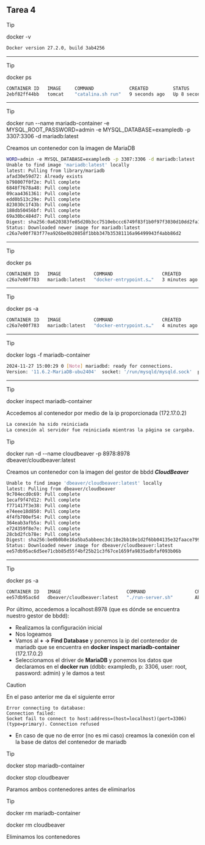 ## Tarea 4
> [!TIP]
> docker -v
```bash
Docker version 27.2.0, build 3ab4256
```
---
> [!TIP]
> docker ps
```bash
CONTAINER ID   IMAGE     COMMAND             CREATED         STATUS         PORTS                                         NAMES
2ebf82ff44bb   tomcat    "catalina.sh run"   9 seconds ago   Up 8 seconds   0.0.0.0:9000->8080/tcp, [::]:9000->8080/tcp   tomcat-server
```
---
> [!TIP]
> docker run --name mariadb-container -e MYSQL_ROOT_PASSWORD=admin -e MYSQL_DATABASE=exampledb -p 3307:3306 -d mariadb:latest

Creamos un contenedor con la imagen de MariaDB
```bash
WORD=admin -e MYSQL_DATABASE=exampledb -p 3307:3306 -d mariadb:latest
Unable to find image 'mariadb:latest' locally
latest: Pulling from library/mariadb
afad30e59d72: Already exists 
b798007f0f2e: Pull complete 
6848f7678a48: Pull complete 
09caa4361361: Pull complete 
edd0b513c29e: Pull complete 
823030c1f43b: Pull complete 
188db50456bf: Pull complete 
69a30bc484d7: Pull complete 
Digest: sha256:0a620383fe05d20b3cc7510ebccc6749f83f1b0f97f3030d10dd2fa199371f07
Status: Downloaded newer image for mariadb:latest
c26a7e00f783f77ea926be0b20858f1bbb347b35381116a96499943f4abb86d2
```
---
> [!TIP]
> docker ps
```bash
CONTAINER ID   IMAGE            COMMAND                  CREATED         STATUS         PORTS                                         NAMES
c26a7e00f783   mariadb:latest   "docker-entrypoint.s…"   3 minutes ago   Up 3 minutes   0.0.0.0:3307->3306/tcp, [::]:3307->3306/tcp   mariadb-container
```
---
> [!TIP]
> docker ps -a
```bash
CONTAINER ID   IMAGE            COMMAND                  CREATED         STATUS                    PORTS                                         NAMES
c26a7e00f783   mariadb:latest   "docker-entrypoint.s…"   4 minutes ago   Up 4 minutes              0.0.0.0:3307->3306/tcp, [::]:3307->3306/tcp   mariadb-container
```
---
> [!TIP]
> docker logs -f mariadb-container
```bash
2024-11-27 15:00:29 0 [Note] mariadbd: ready for connections.
Version: '11.6.2-MariaDB-ubu2404'  socket: '/run/mysqld/mysqld.sock'  port: 3306  mariadb.org binary distribution
```
---
> [!TIP]
> docker inspect mariadb-container

Accedemos al contenedor por medio de la ip proporcionada (172.17.0.2)
```bash
La conexión ha sido reiniciada
La conexión al servidor fue reiniciada mientras la página se cargaba.
```

> [!TIP]
> docker run -d --name cloudbeaver -p 8978:8978 dbeaver/cloudbeaver:latest

Creamos un contenedor con la imagen del gestor de bbdd <i>**CloudBeaver**</i>
```bash
Unable to find image 'dbeaver/cloudbeaver:latest' locally
latest: Pulling from dbeaver/cloudbeaver
9c704ecd0c69: Pull complete 
1ecaf9f47d12: Pull complete 
f771417f3e38: Pull complete 
e74eee18d850: Pull complete 
4f4fb700ef54: Pull complete 
364eab3afb5a: Pull complete 
e724359f8e7e: Pull complete 
28cbd2fcb78e: Pull complete 
Digest: sha256:be0b0b8e16a5ba5abbeec3dc18e2bb18e1d2f6bb04135e32faace799a78b17c4
Status: Downloaded newer image for dbeaver/cloudbeaver:latest
ee57db95ac6d5ee71cbb85d55f4bf25b21c3f67ce1659fa9835adbfaf093b06b
```
---
> [!TIP]
> docker ps -a
```bash
CONTAINER ID   IMAGE                        COMMAND                  CREATED              STATUS                    PORTS                                         NAMES
ee57db95ac6d   dbeaver/cloudbeaver:latest   "./run-server.sh"        About a minute ago   Up About a minute         0.0.0.0:8978->8978/tcp, :::8978->8978/tcp     cloudbeaver
```


Por último, accedemos a localhost:8978 (que es dónde se encuentra nuestro gestor de bbdd):
-  Realizamos la configuración inicial
-  Nos logeamos
-  Vamos al **+ -> Find Database** y ponemos la ip del contenedor de mariadb que se encuentra en **docker inspect mariadb-container** (172.17.0.2)
-  Seleccionamos el driver de **MariaDB** y ponemos los datos que declaramos en el **docker run** (ddbb: exampledb, p: 3306, user: root, password: admin) y le damos a test
> [!CAUTION]
> En el paso anterior me da el siguiente error 
```
Error connecting to database:
Connection failed:
Socket fail to connect to host:address=(host=localhost)(port=3306)(type=primary). Connection refused
```
- En caso de que no de error (no es mi caso) creamos la conexión con el la base de datos del contenedor de mariadb

> [!TIP]
> docker stop mariadb-container
>
> docker stop cloudbeaver

Paramos ambos contenedores antes de eliminarlos

> [!TIP]
> docker rm mariadb-container
>
> docker rm cloudbeaver

Eliminamos los contenedores